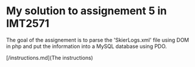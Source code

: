 # My solution to assignement 5 in IMT2571

The goal of the assignement is to parse the 'SkierLogs.xml' file using DOM in php and put the information into a MySQL database using PDO.

[/instructions.md](The instructions)
